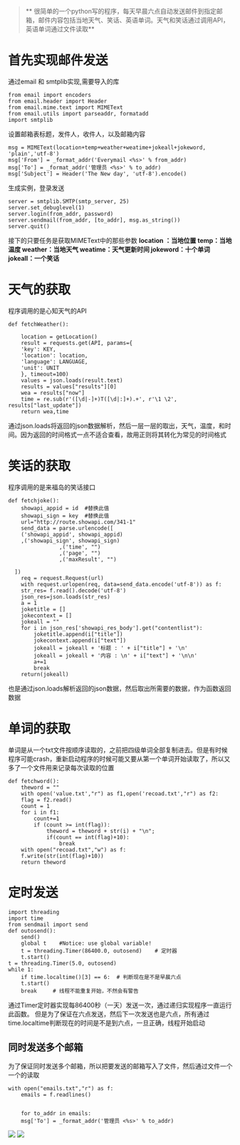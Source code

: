 >** 很简单的一个python写的程序，每天早晨六点自动发送邮件到指定邮箱，邮件内容包括当地天气、笑话、英语单词。天气和笑话通过调用API，英语单词通过文件读取**



# 首先实现邮件发送

通过email 和 smtplib实现,需要导入的库

	from email import encoders
	from email.header import Header
	from email.mime.text import MIMEText
	from email.utils import parseaddr, formatadd
	import smtplib
	

设置邮箱表标题，发件人，收件人，以及邮箱内容

	msg = MIMEText(location+temp+weather+weatime+jokeall+jokeword, 'plain','utf-8')
    msg['From'] = _format_addr('Everymail <%s>' % from_addr)
    msg['To'] = _format_addr('管理员 <%s>' % to_addr)
    msg['Subject'] = Header('The New day', 'utf-8').encode()
    
    
生成实例，登录发送
    	
	server = smtplib.SMTP(smtp_server, 25)
	server.set_debuglevel(1)
	server.login(from_addr, password)
	server.sendmail(from_addr, [to_addr], msg.as_string())
	server.quit()
	
接下的只要任务是获取MIMEText中的那些参数
**location ：当地位置
temp：当地温度
weather：当地天气
weatime：天气更新时间
jokeword：十个单词
jokeall：一个笑话**

# 天气的获取
    	
程序调用的是心知天气的API

	def fetchWeather():

	    location = getLocation()
	    result = requests.get(API, params={
		'key': KEY,
		'location': location,
		'language': LANGUAGE,
		'unit': UNIT
	    }, timeout=100)
	    values = json.loads(result.text)
	    results = values["results"][0]
	    wea = results["now"]
	    time = re.sub(r'([\d|-]+)T([\d|:]+).+', r'\1 \2', results["last_update"])
	    return wea,time
	    
通过json.loads将返回的json数据解析，然后一层一层的取出，天气，温度，和时间。因为返回的时间格式一点不适合查看，故用正则将其转化为常见的时间格式

# 笑话的获取

程序调用的是来福岛的笑话接口

	def fetchjoke():
	    showapi_appid = id  #替换此值
	    showapi_sign = key  #替换此值
	    url="http://route.showapi.com/341-1"
	    send_data = parse.urlencode([
	    ('showapi_appid', showapi_appid)
	    ,('showapi_sign', showapi_sign)
		            ,('time', "")
		            ,('page', "")
		            ,('maxResult', "")
	     
	  ])
	    req = request.Request(url)
	    with request.urlopen(req, data=send_data.encode('utf-8')) as f:
		str_res= f.read().decode('utf-8')
		json_res=json.loads(str_res)
		a = 1
		joketitle = []
		jokecontext = []
		jokeall = ""
		for i in json_res['showapi_res_body'].get("contentlist"):
		    joketitle.append(i["title"])
		    jokecontext.append(i["text"])
		    jokeall = jokeall + '标题 : ' + i["title"] + '\n'
		    jokeall = jokeall + '内容 : \n' + i["text"] + '\n\n'
		    a+=1
		    break
		return(jokeall)

也是通过json.loads解析返回的json数据，然后取出所需要的数据，作为函数返回数据

# 单词的获取

单词是从一个txt文件按顺序读取的，之前把四级单词全部复制进去。但是有时候程序可能crash，重新启动程序的时候可能又要从第一个单词开始读取了，所以又多了一个文件用来记录每次读取的位置

	def fetchword():
	    theword = ""
	    with open('value.txt',"r") as f1,open('recoad.txt',"r") as f2:
		flag = f2.read()
		count = 1
		for i in f1:
		    count+=1
		    if (count >= int(flag)):
		        theword = theword + str(i) + "\n";
		        if(count == int(flag)+10):
		            break
	    with open("recoad.txt","w") as f:
		f.write(str(int(flag)+10))
	    return theword
	    
# 定时发送

	import threading
	import time
	from sendmail import send
	def outosend():
	    send()
	    global t    #Notice: use global variable!
	    t = threading.Timer(86400.0, outosend)    # 定时器
	    t.start()
	t = threading.Timer(5.0, outosend)
	while 1:
	    if time.localtime()[3] == 6:  # 判断现在是不是早晨六点
		t.start()   
		break     # 线程不能重复开始，不然会有警告


通过Timer定时器实现每86400秒（一天）发送一次，通过递归实现程序一直运行此函数。
但是为了保证在六点发送，然后下一次发送也是六点，所有通过time.localtime判断现在的时间是不是到六点，一旦正确，线程开始启动

## 同时发送多个邮箱

为了保证同时发送多个邮箱，所以把要发送的邮箱写入了文件，然后通过文件一个一个的读取
	
	with open("emails.txt","r") as f:
		emails = f.readlines()
	

	    for to_addr in emails:
		msg['To'] = _format_addr('管理员 <%s>' % to_addr)
		
![](/static/editor.md/photoupdate/2017-08-15--3.png)
![](/static/editor.md/photoupdate/2017-08-15--4.png)